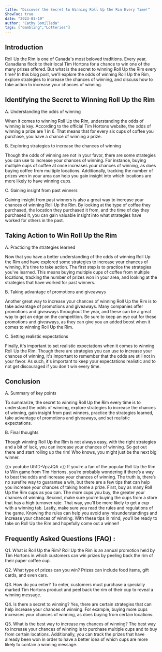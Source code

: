 ```yaml
---
title: "Discover the Secret to Winning Roll Up the Rim Every Time!"
ShowToc: true 
date: "2023-01-19"
author: "Cathy Somilleda" 
tags: ["Gambling","Lotteries"]
---
```

## Introduction

Roll Up the Rim is one of Canada's most beloved traditions. Every year, Canadians flock to their local Tim Hortons for a chance to win one of the many prizes offered. But what is the secret to winning Roll Up the Rim every time? In this blog post, we'll explore the odds of winning Roll Up the Rim, explore strategies to increase the chances of winning, and discuss how to take action to increase your chances of winning. 

## Identifying the Secret to Winning Roll Up the Rim

A. Understanding the odds of winning 

When it comes to winning Roll Up the Rim, understanding the odds of winning is key. According to the official Tim Hortons website, the odds of winning a prize are 1 in 6. That means that for every six cups of coffee you purchase, you have a chance of winning a prize. 

B. Exploring strategies to increase the chances of winning

Though the odds of winning are not in your favor, there are some strategies you can use to increase your chances of winning. For instance, buying multiple cups of coffee at once increases your chances of winning, as does buying coffee from multiple locations. Additionally, tracking the number of prizes won in your area can help you gain insight into which locations are more likely to have winning cups.

C. Gaining insight from past winners

Gaining insight from past winners is also a great way to increase your chances of winning Roll Up the Rim. By looking at the type of coffee they purchased, the location they purchased it from, and the time of day they purchased it, you can gain valuable insight into what strategies have worked for others in the past. 

## Taking Action to Win Roll Up the Rim

A. Practicing the strategies learned

Now that you have a better understanding of the odds of winning Roll Up the Rim and have explored some strategies to increase your chances of winning, it's time to take action. The first step is to practice the strategies you've learned. This means buying multiple cups of coffee from multiple locations, tracking the number of prizes won in your area, and looking at the strategies that have worked for past winners. 

B. Taking advantage of promotions and giveaways

Another great way to increase your chances of winning Roll Up the Rim is to take advantage of promotions and giveaways. Many companies offer promotions and giveaways throughout the year, and these can be a great way to get an edge on the competition. Be sure to keep an eye out for these promotions and giveaways, as they can give you an added boost when it comes to winning Roll Up the Rim.

C. Setting realistic expectations

Finally, it's important to set realistic expectations when it comes to winning Roll Up the Rim. Though there are strategies you can use to increase your chances of winning, it's important to remember that the odds are still not in your favor. As such, it's important to keep your expectations realistic and to not get discouraged if you don't win every time.

## Conclusion

A. Summary of key points

To summarize, the secret to winning Roll Up the Rim every time is to understand the odds of winning, explore strategies to increase the chances of winning, gain insight from past winners, practice the strategies learned, take advantage of promotions and giveaways, and set realistic expectations. 

B. Final thoughts

Though winning Roll Up the Rim is not always easy, with the right strategies and a bit of luck, you can increase your chances of winning. So get out there and start rolling up the rim! Who knows, you might just be the next big winner.

{{< youtube Uh1D-VpzJQA >}} 
If you’re a fan of the popular Roll Up the Rim to Win game from Tim Hortons, you’re probably wondering if there’s a way to beat the odds and increase your chances of winning. The truth is, there’s no surefire way to guarantee a win, but there are a few tips that can help you increase your chances of taking home a prize. First, buy as many Roll Up the Rim cups as you can. The more cups you buy, the greater your chances of winning. Second, make sure you’re buying the cups from a store that has a high turnover rate. That way, you’ll be more likely to get a cup with a winning tab. Lastly, make sure you read the rules and regulations of the game. Knowing the rules can help you avoid any misunderstandings and increase your chances of winning. With these tips in mind, you’ll be ready to take on Roll Up the Rim and hopefully come out a winner!

## Frequently Asked Questions (FAQ) :
Q1. What is Roll Up the Rim?
Roll Up the Rim is an annual promotion held by Tim Hortons in which customers can win prizes by peeling back the rim of their paper coffee cup.

Q2. What type of prizes can you win?
Prizes can include food items, gift cards, and even cars.

Q3. How do you enter?
To enter, customers must purchase a specially marked Tim Hortons product and peel back the rim of their cup to reveal a winning message.

Q4. Is there a secret to winning?
Yes, there are certain strategies that can help increase your chances of winning. For example, buying more cups increases your chances of winning, as does buying from certain locations.

Q5. What is the best way to increase my chances of winning?
The best way to increase your chances of winning is to purchase multiple cups and to buy from certain locations. Additionally, you can track the prizes that have already been won in order to have a better idea of which cups are more likely to contain a winning message.


